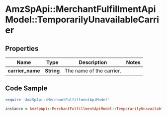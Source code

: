 # AmzSpApi::MerchantFulfillmentApiModel::TemporarilyUnavailableCarrier

## Properties

Name | Type | Description | Notes
------------ | ------------- | ------------- | -------------
**carrier_name** | **String** | The name of the carrier. | 

## Code Sample

```ruby
require 'AmzSpApi::MerchantFulfillmentApiModel'

instance = AmzSpApi::MerchantFulfillmentApiModel::TemporarilyUnavailableCarrier.new(carrier_name: null)
```


